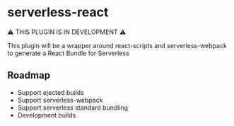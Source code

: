 # serverless-react

⚠️ THIS PLUGIN IS IN DEVELOPMENT ⚠️

This plugin will be a wrapper around react-scripts and serverless-webpack to generate a React Bundle for Serverless

## Roadmap

- Support ejected builds
- Support serverless-webpack
- Support serverless standard bundling
- Development builds
